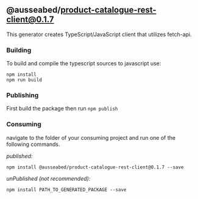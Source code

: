 ## @ausseabed/product-catalogue-rest-client@0.1.7

This generator creates TypeScript/JavaScript client that utilizes fetch-api. 

### Building

To build and compile the typescript sources to javascript use:
```
npm install
npm run build
```

### Publishing

First build the package then run ```npm publish```

### Consuming

navigate to the folder of your consuming project and run one of the following commands.

_published:_

```
npm install @ausseabed/product-catalogue-rest-client@0.1.7 --save
```

_unPublished (not recommended):_

```
npm install PATH_TO_GENERATED_PACKAGE --save

